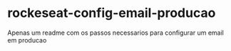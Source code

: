 # rockeseat-config-email-producao
Apenas um readme com os passos necessarios para configurar um email em producao
